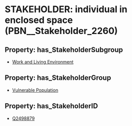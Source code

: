 # STAKEHOLDER: __individual in enclosed space__ (PBN__Stakeholder_2260)

## Property: has_StakeholderSubgroup

* [Work and Living Environment](PBN__StakeholderSubgroup_103)

## Property: has_StakeholderGroup

* [Vulnerable Population](PBN__StakeholderGroup_6)

## Property: has_StakeholderID

* [Q2498879](Q2498879)

